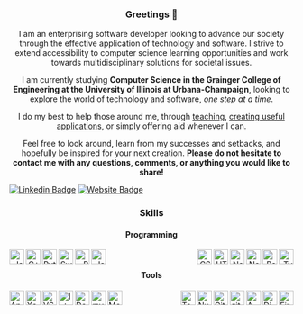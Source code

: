 <div>
  <h3 align="center">
   Greetings 🖖
  </h3>

  <p align="center">
I am an enterprising software developer looking to advance our society through the effective application of technology and software. I strive to extend accessibility to computer science learning opportunities and work towards multidisciplinary solutions for societal issues.</p>

  <p align="center">
I am currently studying <b>Computer Science in the Grainger College of Engineering at the University of Illinois at Urbana-Champaign</b>, looking to explore the world of technology and software, <i>one step at a time</i>.</p>
  <p align="center">
    I do my best to help those around me, through <a href="https://compscikids.net">teaching</a>, <a href="https://anandani4136.github.io/Stock-Market-Analysis/">creating useful applications</a>, or simply offering aid whenever I can. </p>

  <p align="center">
Feel free to look around, learn from my successes and setbacks, and hopefully be inspired for your next creation. <b>Please do not hesitate to contact me with any questions, comments, or anything you would like to share!</b></p>
    

[![Linkedin Badge](https://img.shields.io/badge/-LinkedIn-0e76a8?style=flat-square&logo=Linkedin&logoColor=white)](https://linkedin.com/in/ranandani)
[![Website Badge](https://img.shields.io/badge/Website-3b5998?style=flat-square&logo=google-chrome&logoColor=white)](https://anandani4136.github.io)

<h3 align="center">
   Skills
  </h3>

<h4 align="center">
   Programming
  </h4>
  <div align="right">
<img align="left" alt="Java" width="26px" src="https://cdn.jsdelivr.net/gh/devicons/devicon/icons/java/java-original.svg"/>
<img align="left" alt="C++" width="26px" src="https://cdn.jsdelivr.net/gh/devicons/devicon/icons/cplusplus/cplusplus-original.svg"/>
<img align="left" alt="Python" width="26px" src="https://cdn.jsdelivr.net/gh/devicons/devicon/icons/python/python-original.svg"/>
<img align="left" alt="Swift" width="26px" src="https://cdn.jsdelivr.net/gh/devicons/devicon/icons/swift/swift-original.svg"/>
<img align="left" alt="R" width="26px" src="https://cdn.jsdelivr.net/gh/devicons/devicon/icons/r/r-original.svg"/>
<img align="left" alt="Javascript" width="26px" src="https://cdn.jsdelivr.net/gh/devicons/devicon/icons/javascript/javascript-original.svg"/>
<img align="right" alt="Typescript" width="26px" src="https://cdn.jsdelivr.net/gh/devicons/devicon/icons/typescript/typescript-original.svg"/>
<img align="right" alt="React" width="26px" src="https://cdn.jsdelivr.net/gh/devicons/devicon/icons/react/react-original.svg"/>
<img align="right" alt="NodeJS" width="26px" src="https://cdn.jsdelivr.net/gh/devicons/devicon/icons/nodejs/nodejs-plain.svg"/>
<img align="right" class="devicon-nextjs-original" alt="NextJS" width="26px" src="https://cdn.jsdelivr.net/gh/devicons/devicon/icons/nextjs/nextjs-original.svg"/>
<img align="right" alt="HTML5" width="26px" src="https://cdn.jsdelivr.net/gh/devicons/devicon/icons/html5/html5-original.svg"/> 
<img align="right" alt="CSS" width="26px" src="https://cdn.jsdelivr.net/gh/devicons/devicon/icons/css3/css3-original.svg"/> 
  </div>
<br/>

<h4 align="center">
   Tools
  </h4>
<img align="left" alt="Android-Studio" width="26px" src="https://cdn.jsdelivr.net/gh/devicons/devicon/icons/androidstudio/androidstudio-original.svg"/>
<img align="left" alt="Xcode" width="26px" src="https://cdn.jsdelivr.net/gh/devicons/devicon/icons/xcode/xcode-original.svg"/>
<img align="left" alt="VSCode" width="26px" src="https://cdn.jsdelivr.net/gh/devicons/devicon/icons/vscode/vscode-original.svg"/>
<img align="left" alt="IntelliJ" width="26px" src="https://cdn.jsdelivr.net/gh/devicons/devicon/icons/intellij/intellij-original.svg"/>
<img align="left" alt="Docker" width="26px" src="https://cdn.jsdelivr.net/gh/devicons/devicon/icons/docker/docker-original.svg"/>
<img align="left" alt="mySQL" width="26px" src="https://cdn.jsdelivr.net/gh/devicons/devicon/icons/mysql/mysql-original.svg"/>
<img align="left" alt="MongoDB" width="26px" src="https://cdn.jsdelivr.net/gh/devicons/devicon/icons/mongodb/mongodb-original.svg"/>
<img align="right" alt="FireBase" width="26px" src="https://cdn.jsdelivr.net/gh/devicons/devicon/icons/firebase/firebase-plain.svg"/>
<img align="right" alt="DigitalOcean" width="26px" src="https://cdn.jsdelivr.net/gh/devicons/devicon/icons/digitalocean/digitalocean-original.svg"/>
<img align="right" alt="AWS" width="26px" src="https://cdn.jsdelivr.net/gh/devicons/devicon/icons/amazonwebservices/amazonwebservices-original.svg"/>
<img align="right" alt="git" width="26px" src="https://cdn.jsdelivr.net/gh/devicons/devicon/icons/git/git-original.svg"/>
<img align="right" alt="GitHub" width="26px" src="https://cdn.jsdelivr.net/gh/devicons/devicon/icons/github/github-original.svg"/>
<img align="right" alt="NumPy" width="26px" src="https://cdn.jsdelivr.net/gh/devicons/devicon/icons/numpy/numpy-original.svg"/>
<img align="right" alt="TensorFlow" width="26px" src="https://cdn.jsdelivr.net/gh/devicons/devicon/icons/tensorflow/tensorflow-original.svg"/>

<br/>

<!-- ### Statistics

<p>
  <img align="center" height="180em" src="https://github-readme-stats.vercel.app/api?username=anandani4136&show_icons=true&theme=transparent&hide_border=true&count_private=true&include_all_commits=true" />
</p> -->

<!--
**anandani4136/anandani4136** is a ✨ _special_ ✨ repository because its `README.md` (this file) appears on your GitHub profile.

Here are some ideas to get you started:

- 🔭 I’m currently working on ...
- 🌱 I’m currently learning ...
- 👯 I’m looking to collaborate on ...
- 🤔 I’m looking for help with ...
- 💬 Ask me about ...
- 📫 How to reach me: ...
- 😄 Pronouns: ...
- ⚡ Fun fact: ...

📈 **My GitHub Stats:**

<p>
  <img height="180em" src="https://github-readme-stats.vercel.app/api?username=anandani4136&show_icons=true&hide_border=true&&count_private=true&include_all_commits=true" />
  <img height="180em" src="https://github-readme-stats.vercel.app/api/top-langs/?username=anandani4136&show_icons=true&hide_border=true&layout=compact&langs_count=8"/>

<img align="left" height="180em" src="https://github-readme-stats.vercel.app/api/top-langs/?username=anandani4136&show_icons=true&theme=transparent&hide_border=true&count_private=true&langs_count=8&include_all_commits=true"/>
</p>

-->
</div>
